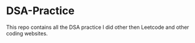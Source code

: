# DSA-Practice
This repo contains all the DSA practice I did other then Leetcode and other coding websites.
